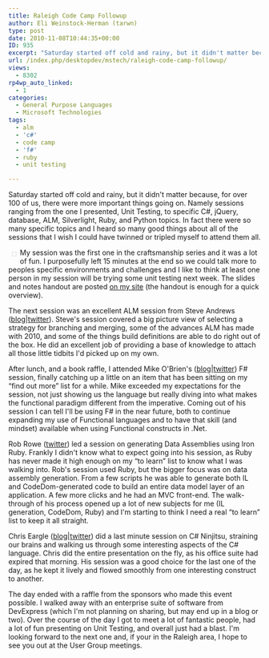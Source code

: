 ```yaml
---
title: Raleigh Code Camp Followup
author: Eli Weinstock-Herman (tarwn)
type: post
date: 2010-11-08T10:44:35+00:00
ID: 935
excerpt: "Saturday started off cold and rainy, but it didn't matter because, for over 100 of us, there were more important things going on. Namely sessions ranging from the one I presented, Unit Testing, to specific C#, jQuery, database, ALM, Silverlight, Ruby, and Python topics. In fact there were so many specific topics and I heard so many good things about all of the sessions that I wish I could have twinned or tripled myself to attend them all."
url: /index.php/desktopdev/mstech/raleigh-code-camp-followup/
views:
  - 8302
rp4wp_auto_linked:
  - 1
categories:
  - General Purpose Languages
  - Microsoft Technologies
tags:
  - alm
  - 'c#'
  - code camp
  - 'f#'
  - ruby
  - unit testing

---
```

Saturday started off cold and rainy, but it didn't matter because, for over 100 of us, there were more important things going on. Namely sessions ranging from the one I presented, Unit Testing, to specific C#, jQuery, database, ALM, Silverlight, Ruby, and Python topics. In fact there were so many specific topics and I heard so many good things about all of the sessions that I wish I could have twinned or tripled myself to attend them all. 

<div style="float: left; margin: .5em; padding: .25em; border: 1px solid #dddddd;">
  <img src="http://tiernok.com/_n_images/presentations/UnitTesting2.jpg" alt="" />
</div>

My session was the first one in the craftsmanship series and it was a lot of fun. I purposefully left 15 minutes at the end so we could talk more to peoples specific environments and challenges and I like to think at least one person in my session will be trying some unit testing next week. The slides and notes handout are posted [on my site][1] (the handout is enough for a quick overview).

The next session was an excellent ALM session from Steve Andrews ([blog][2]|[twitter][3]). Steve's session covered a big picture view of selecting a strategy for branching and merging, some of the advances ALM has made with 2010, and some of the things build definitions are able to do right out of the box. He did an excellent job of providing a base of knowledge to attach all those little tidbits I'd picked up on my own.

After lunch, and a book raffle, I attended Mike O'Brien's ([blog][4]|[twitter][5]) F# session, finally catching up a little on an item that has been sitting on my “find out more” list for a while. Mike exceeded my expectations for the session, not just showing us the language but really diving into what makes the functional paradigm different from the imperative. Coming out of his session I can tell I'll be using F# in the near future, both to continue expanding my use of Functional languages and to have that skill (and mindset) available when using Functional constructs in .Net.

Rob Rowe ([twitter][6]) led a session on generating Data Assemblies using Iron Ruby. Frankly I didn't know what to expect going into his session, as Ruby has never made it high enough on my “to learn” list to know what I was walking into. Rob's session used Ruby, but the bigger focus was on data assembly generation. From a few scripts he was able to generate both IL and CodeDom-generated code to build an entire data model layer of an application. A few more clicks and he had an MVC front-end. The walk-through of his process opened up a lot of new subjects for me (IL generation, CodeDom, Ruby) and I'm starting to think I need a real “to learn” list to keep it all straight.

Chris Eargle ([blog][7]|[twitter][8]) did a last minute session on C# Ninjitsu, straining our brains and walking us through some interesting aspects of the C# language. Chris did the entire presentation on the fly, as his office suite had expired that morning. His session was a good choice for the last one of the day, as he kept it lively and flowed smoothly from one interesting construct to another. 

The day ended with a raffle from the sponsors who made this event possible. I walked away with an enterprise suite of software from DevExpress (which I'm not planning on sharing, but may end up in a blog or two). Over the course of the day I got to meet a lot of fantastic people, had a lot of fun presenting on Unit Testing, and overall just had a blast. I'm looking forward to the next one and, if your in the Raleigh area, I hope to see you out at the User Group meetings.

 [1]: http://tiernok.com/presentation.php
 [2]: http://www.platinumbay.com/blogs/ "Steve's blog"
 [3]: http://twitter.com/SteveAndrews "Steve on Twitter"
 [4]: http://blog.mikeobrien.net/ "Mike's blog"
 [5]: http://twitter.com/hcoverlambda "mike's twitter page"
 [6]: http://twitter.com/rippinrobr "Rob on twitter"
 [7]: http://www.kodefuguru.com/ "Chris's blog"
 [8]: http://twitter.com/kodefuguru "Chris on twitter"